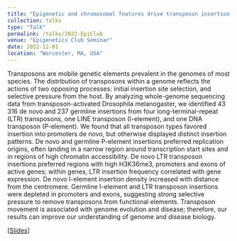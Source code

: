 ```yaml
---
title: "Epigenetic and chromosomal features drive transposon insertion in Drosophila melanogaster"
collection: talks
type: "Talk"
permalink: /talks/2022-EpiClub
venue: "Epigenetics Club Seminar"
date: 2022-12-01
location: "Worcester, MA, USA"
---
```


Transposons are mobile genetic elements prevalent in the genomes of most species. The distribution of transposons within a genome reflects the actions of two opposing processes: initial insertion site selection, and selective pressure from the host. By analyzing whole-genome sequencing data from transposon-activated Drosophila melanogaster, we identified 43 316 de novo and 237 germline insertions from four long-terminal-repeat (LTR) transposons, one LINE transposon (I-element), and one DNA transposon (P-element). We found that all transposon types favored insertion into promoters de novo, but otherwise displayed distinct insertion patterns. De novo and germline P-element insertions preferred replication origins, often landing in a narrow region around transcription start sites and in regions of high chromatin accessibility. De novo LTR transposon insertions preferred regions with high H3K36me3, promoters and exons of active genes; within genes, LTR insertion frequency correlated with gene expression. De novo I-element insertion density increased with distance from the centromere. Germline I-element and LTR transposon insertions were depleted in promoters and exons, suggesting strong selective pressure to remove transposons from functional elements. Transposon movement is associated with genome evolution and disease; therefore, our results can improve our understanding of genome and disease biology.  

[[Slides](/files/Talks-Slides-2022-EpiClub.pptx)]